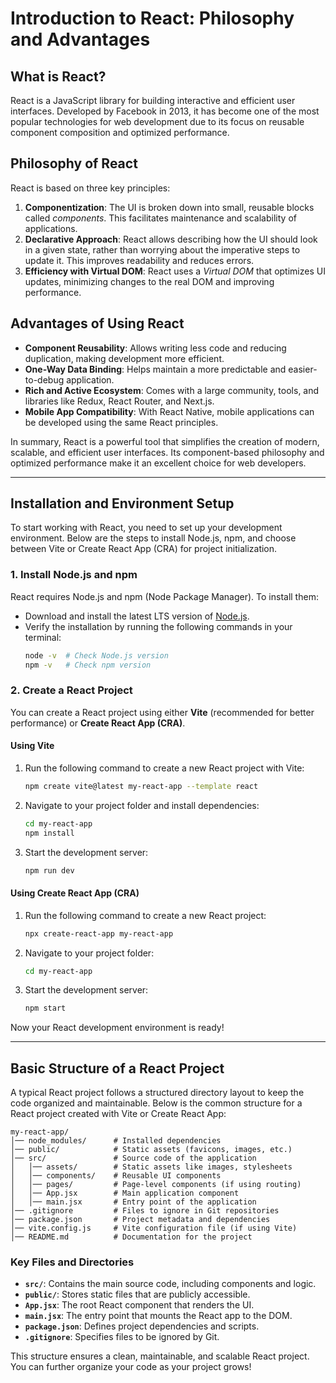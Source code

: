 # Introduction to React: Philosophy and Advantages

## What is React?
React is a JavaScript library for building interactive and efficient user interfaces. Developed by Facebook in 2013, it has become one of the most popular technologies for web development due to its focus on reusable component composition and optimized performance.

## Philosophy of React
React is based on three key principles:

1. **Componentization**: The UI is broken down into small, reusable blocks called *components*. This facilitates maintenance and scalability of applications.
2. **Declarative Approach**: React allows describing how the UI should look in a given state, rather than worrying about the imperative steps to update it. This improves readability and reduces errors.
3. **Efficiency with Virtual DOM**: React uses a *Virtual DOM* that optimizes UI updates, minimizing changes to the real DOM and improving performance.

## Advantages of Using React
- **Component Reusability**: Allows writing less code and reducing duplication, making development more efficient.
- **One-Way Data Binding**: Helps maintain a more predictable and easier-to-debug application.
- **Rich and Active Ecosystem**: Comes with a large community, tools, and libraries like Redux, React Router, and Next.js.
- **Mobile App Compatibility**: With React Native, mobile applications can be developed using the same React principles.

In summary, React is a powerful tool that simplifies the creation of modern, scalable, and efficient user interfaces. Its component-based philosophy and optimized performance make it an excellent choice for web developers.

---

## Installation and Environment Setup

To start working with React, you need to set up your development environment. Below are the steps to install Node.js, npm, and choose between Vite or Create React App (CRA) for project initialization.

### 1. Install Node.js and npm
React requires Node.js and npm (Node Package Manager). To install them:

- Download and install the latest LTS version of [Node.js](https://nodejs.org/).
- Verify the installation by running the following commands in your terminal:
  ```sh
  node -v  # Check Node.js version
  npm -v   # Check npm version
  ```

### 2. Create a React Project
You can create a React project using either **Vite** (recommended for better performance) or **Create React App (CRA)**.

#### Using Vite
1. Run the following command to create a new React project with Vite:
   ```sh
   npm create vite@latest my-react-app --template react
   ```
2. Navigate to your project folder and install dependencies:
   ```sh
   cd my-react-app
   npm install
   ```
3. Start the development server:
   ```sh
   npm run dev
   ```

#### Using Create React App (CRA)
1. Run the following command to create a new React project:
   ```sh
   npx create-react-app my-react-app
   ```
2. Navigate to your project folder:
   ```sh
   cd my-react-app
   ```
3. Start the development server:
   ```sh
   npm start
   ```

Now your React development environment is ready!

---

## Basic Structure of a React Project

A typical React project follows a structured directory layout to keep the code organized and maintainable. Below is the common structure for a React project created with Vite or Create React App:

```
my-react-app/
│── node_modules/      # Installed dependencies
│── public/            # Static assets (favicons, images, etc.)
│── src/               # Source code of the application
│   │── assets/        # Static assets like images, stylesheets
│   │── components/    # Reusable UI components
│   │── pages/         # Page-level components (if using routing)
│   │── App.jsx        # Main application component
│   │── main.jsx       # Entry point of the application
│── .gitignore         # Files to ignore in Git repositories
│── package.json       # Project metadata and dependencies
│── vite.config.js     # Vite configuration file (if using Vite)
│── README.md          # Documentation for the project
```

### Key Files and Directories
- **`src/`**: Contains the main source code, including components and logic.
- **`public/`**: Stores static files that are publicly accessible.
- **`App.jsx`**: The root React component that renders the UI.
- **`main.jsx`**: The entry point that mounts the React app to the DOM.
- **`package.json`**: Defines project dependencies and scripts.
- **`.gitignore`**: Specifies files to be ignored by Git.

This structure ensures a clean, maintainable, and scalable React project. You can further organize your code as your project grows!
